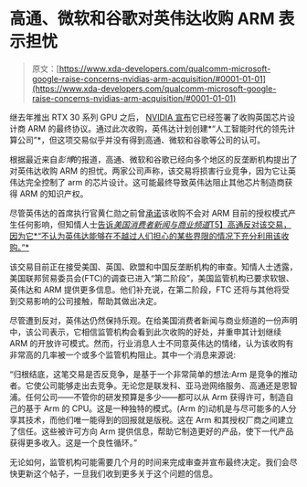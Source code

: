 # 高通、微软和谷歌对英伟达收购 ARM 表示担忧

> 原文：[https://www.xda-developers.com/qualcomm-microsoft-google-raise-concerns-nvidias-arm-acquisition/#0001-01-01](https://www.xda-developers.com/qualcomm-microsoft-google-raise-concerns-nvidias-arm-acquisition/#0001-01-01)

继去年推出 RTX 30 系列 GPU 之后， [NVIDIA 宣布](https://www.xda-developers.com/nvidia-officially-buying-arm-promise-maintain-neutral-open-licensing-model/)它已经签署了收购英国芯片设计商 ARM 的最终协议。通过此次收购，英伟达计划创建*“人工智能时代的领先计算公司”*，但这项交易似乎并没有得到高通、微软和谷歌等公司的认可。

根据最近来自*彭博*的报道，高通、微软和谷歌已经向多个地区的反垄断机构提出了对英伟达收购 ARM 的担忧。两家公司声称，该交易将损害行业竞争，因为它让英伟达完全控制了 arm 的芯片设计。这可能最终导致英伟达阻止其他芯片制造商获得 ARM 的知识产权。

尽管英伟达的首席执行官黄仁勋之前曾[承诺](https://www.forbes.com/sites/patrickmoorhead/2020/09/13/its-officialnvidia-acquires-arm-for-40b-to-create-what-could-be-a-computing-juggernaut/?sh=7224d0a34973)该收购不会对 ARM 目前的授权模式产生任何影响，但知情人士[告诉*美国消费者新闻与商业频道*T5】高通反对该交易，因为它*“不认为英伟达能够在不越过人们担心的某些界限的情况下充分利用该收购。”*](https://www.cnbc.com/2021/02/12/qualcomm-objects-to-nvidias-40-billion-arm-acquisition.html)

该交易目前正在接受美国、英国、欧盟和中国反垄断机构的审查。知情人士透露，美国联邦贸易委员会(FTC)的调查已进入“第二阶段”，美国监管机构已要求软银、英伟达和 ARM 提供更多信息。他们补充说，在第二阶段，FTC 还将与其他将受到交易影响的公司接触，帮助其做出决定。

尽管遭到反对，英伟达仍然保持乐观。在给美国消费者新闻与商业频道的一份声明中，该公司表示，它相信监管机构会看到此次收购的好处，并重申其计划继续 ARM 的开放许可模式。然而，行业消息人士不同意英伟达的情绪，认为该收购有非常高的几率被一个或多个监管机构阻止。其中一个消息来源说:

“归根结底，这笔交易是否反竞争，是基于一个非常简单的想法:Arm 是竞争的推动者。它使公司能够走出去竞争。无论您是联发科、亚马逊网络服务、高通还是恩智浦。任何公司——不管你的研发预算是多少——都可以从 Arm 获得许可，制造自己的基于 Arm 的 CPU。这是一种独特的模式。(Arm 的)动机是与尽可能多的人分享其技术，而他们唯一能得到的回报就是版税。这在 Arm 和其授权厂商之间建立了信任。这些被许可方向 Arm 提供信息，帮助它制造更好的产品，使下一代产品获得更多收入。这是一个良性循环。”

无论如何，监管机构可能需要几个月的时间来完成审查并宣布最终决定。我们会尽快更新这个帖子，一旦我们收到更多关于这个问题的信息。